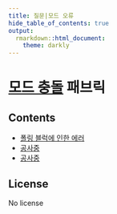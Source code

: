 ```yaml
---
title: 질문|모드 오류
hide_table_of_contents: true
output:
  rmarkdown::html_document:
    theme: darkly
---
```


# [모드 충돌]( ) 패브릭

## Contents

- [폴링 블럭에 인한 에러](ing.md)
- [공사중](ing.md)
- [공사중](ing.md)

## License
No license
